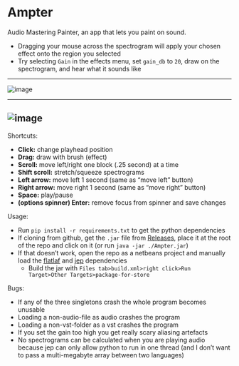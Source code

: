 # Ampter
Audio Mastering Painter, an app that lets you paint on sound.
- Dragging your mouse across the spectrogram will apply your chosen effect onto the region you selected
- Try selecting `Gain` in the effects menu, set `gain_db` to `20`, draw on the spectrogram, and hear what it sounds like
---
![image](https://github.com/echometerain/Ampter/assets/70437021/12fae264-0db4-43e6-b3ee-d0ee6431c5c7)


---
![image](https://github.com/echometerain/Ampter/assets/70437021/992a6be4-7638-4959-87e5-f33b800d87a9)
---
Shortcuts:
- **Click:** change playhead position
- **Drag:** draw with brush (effect)
- **Scroll:** move left/right one block (.25 second) at a time
- **Shift scroll:** stretch/squeeze spectrograms
- **Left arrow:** move left 1 second (same as “move left” button)
- **Right arrow:** move right 1 second (same as “move right” button)
- **Space:** play/pause
- **(options spinner) Enter:** remove focus from spinner and save changes

Usage:
- Run `pip install -r requirements.txt` to get the python dependencies
- If cloning from github, get the `.jar` file from [Releases](https://github.com/echometerain/Ampter/releases), place it at the root of the repo and click on it (or run `java -jar ./Ampter.jar`)
- If that doesn’t work, open the repo as a netbeans project and manually load the [flatlaf](https://www.formdev.com/flatlaf/) and [jep](https://github.com/ninia/jep) dependencies
  - Build the jar with `Files tab>build.xml>right click>Run Target>Other Targets>package-for-store`

Bugs:
- If any of the three singletons crash the whole program becomes unusable
- Loading a non-audio-file as audio crashes the program
- Loading a non-vst-folder as a vst crashes the program
- If you set the gain too high you get really scary aliasing artefacts
- No spectrograms can be calculated when you are playing audio because jep can only allow python to run in one thread (and I don’t want to pass a multi-megabyte array between two languages)
